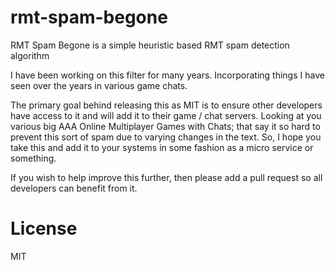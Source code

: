 # rmt-spam-begone
RMT Spam Begone is a simple heuristic based RMT spam detection algorithm

I have been working on this filter for many years. Incorporating things I have seen over the years in various game chats.

The primary goal behind releasing this as MIT is to ensure other developers have access to it and will add it to their game / chat servers. Looking at you various big AAA Online Multiplayer Games with Chats; that say it so hard to prevent this sort of spam due to varying changes in the text. So, I hope you take this and add it to your systems in some fashion as a micro service or something.

If you wish to help improve this further, then please add a pull request so all developers can benefit from it.

# License
MIT
